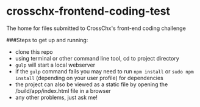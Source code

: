 # crosschx-frontend-coding-test
The home for files submitted to CrossChx's front-end coding challenge

###Steps to get up and running:
* clone this repo
* using terminal or other command line tool, cd to project directory
* `gulp` will start a local webserver
* if the `gulp` command fails you may need to run `npm install` or `sudo npm install` (depending on your user profile) for dependencies
* the project can also be viewed as a static file by opening the /build/app/index.html file in a browser
* any other problems, just ask me!
